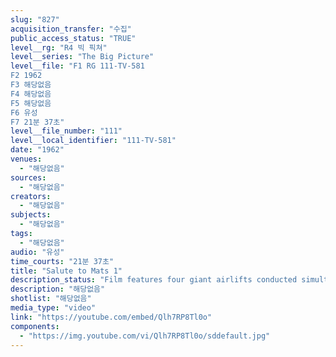 ```yaml
---
slug: "827"
acquisition_transfer: "수집"
public_access_status: "TRUE"
level__rg: "R4 빅 픽쳐"
level__series: "The Big Picture"
level__file: "F1 RG 111-TV-581
F2 1962
F3 해당없음
F4 해당없음
F5 해당없음
F6 유성
F7 21분 37초"
level__file_number: "111"
level__local_identifier: "111-TV-581"
date: "1962"
venues: 
  - "해당없음"
sources: 
  - "해당없음"
creators: 
  - "해당없음"
subjects: 
  - "해당없음"
tags: 
  - "해당없음"
audio: "유성"
time_courts: "21분 37초"
title: "Salute to Mats 1"
description_status: "Film features four giant airlifts conducted simultaneously. Famous airlifts of the past are also shown."
description: "해당없음"
shotlist: "해당없음"
media_type: "video"
link: "https://youtube.com/embed/Qlh7RP8Tl0o"
components: 
  - "https://img.youtube.com/vi/Qlh7RP8Tl0o/sddefault.jpg"
---
```

